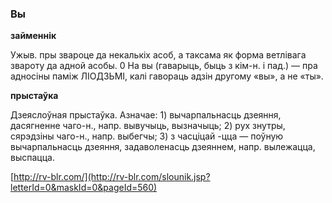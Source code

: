 ### Вы
**займеннік**

Ужыв. пры звароце да некалькіх асоб, а таксама як форма ветлівага звароту да адной асобы. 0 На вы (гаварыць, быць з кім-н. і пад.) — пра адносіны паміж ЛІОДЗЬМІ, калі гавораць адзін другому «вы», а не «ты».

**прыстаўка**

Дзеяслоўная прыстаўка. Азначае: 1) вычарпальнасць дзеяння, дасягненне чаго-н., напр. вывучыць, вызначыць; 2) рух знутры, сярэдзіны чаго-н., напр. выбегчы; 3) з часціцай -цца — поўную вычарпальнасць дзеяння, задаволенасць дзеяннем, напр. вылежацца, выспацца.

<a rel="author">[http://rv-blr.com/](http://rv-blr.com/slounik.jsp?letterId=0&maskId=0&pageId=560)</a>
